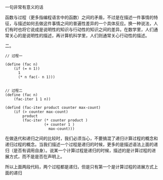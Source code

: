 一句非常有意义的话

函数与过程（更多指编程语言中的函数）之间的矛盾，不过是在描述一件事情的特征，与描述如何去做这件事情之间的普遍性差异的一个具体反应。换一种说法，人们有时也将它说成是说明性的知识与行动性的知识之间的差异。在数学里，人们通常关心的是说明性的描述，再计算机科学里，人们则通常关心行动性的描述。

二。

```
// 过程一

(define (fac n)
    (if (= n 1))
      1 
      (* n fac(- n 1)))


// 过程二
(define (fac n)
    (fac-iter 1 1 n))

(defind (fac-iter product counter max-count)
    (if (> counter max-count)
        product    
        (fac-iter (* counter product )
                  (+ counter 1 )
                    max-count)))    
```

在做迭代和递归之间的比较时，我们必须当心，不要搞混了递归计算过程的概念和递归过程的概念。当我们描述一个过程是递归的时候，更多的是描述语法上面的递归（是否有调用自身）。说某一个计算过程是递归的时候，描述的是计算过程的进展方式，而不是是否在声明上。

所以上面两段代码，两个过程都是递归，但是只有第一个是计算过程的进展方式上面的递归
